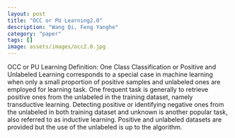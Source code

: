 ```yaml
---
layout: post
title: "OCC or PU Learning2.0"
description: "Wang Qi, Feng Yanghe"
category: "paper"
tags: []
image: assets/images/occ2.0.jpg
---
```

OCC or PU Learning Definition:
One Class Classification or Positive and Unlabeled Learning corresponds to a special case in machine learning when only a small proportion of positive samples and unlabeled ones are employed for learning task. One frequent task is generally to retrieve positive ones from the unlabeled in the training dataset, namely transductive learning. Detecting positive or identifying negative ones from the unlabeled in both training dataset and unknown is another popular task, also referred to as inductive learning.<!--excerpt--> 
Positive and unlabeled datasets are provided but the use of the unlabeled is up to the algorithm.

